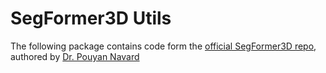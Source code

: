 # SegFormer3D Utils

The following package contains code form the [official SegFormer3D repo](https://github.com/OSUPCVLab/SegFormer3D/tree/main), authored by [Dr. Pouyan Navard](https://www.linkedin.com/in/pouyan-boreshnavard/)